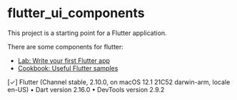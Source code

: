 # flutter_ui_components

This project is a starting point for a Flutter application.



There are some components for flutter:

- [Lab: Write your first Flutter app](https://flutter.dev/docs/get-started/codelab)
- [Cookbook: Useful Flutter samples](https://flutter.dev/docs/cookbook)

[✓] Flutter (Channel stable, 2.10.0, on macOS 12.1 21C52 darwin-arm, locale en-US)
• Dart version 2.16.0
• DevTools version 2.9.2
